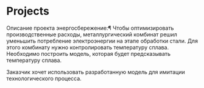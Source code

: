 # Projects
 Описание проекта энергосбережение:¶
Чтобы оптимизировать производственные расходы, металлургический комбинат решил уменьшить потребление электроэнергии на этапе обработки стали. Для этого комбинату нужно контролировать температуру сплава. Необходимо построить модель, которая будет предсказывать температуру сплава.

Заказчик хочет использовать разработанную модель для имитации технологического процесса. 